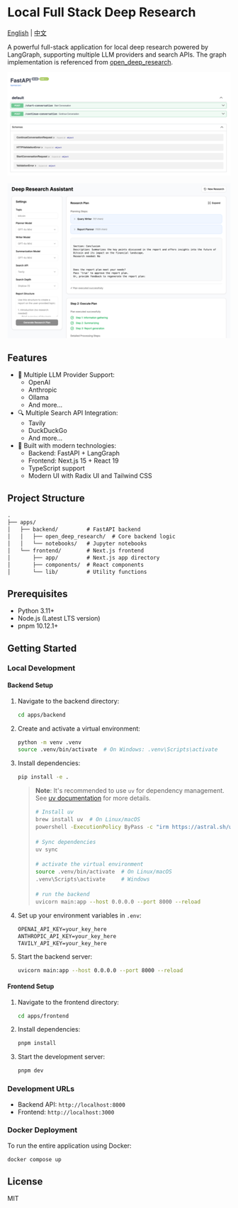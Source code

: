 # Local Full Stack Deep Research

[English](README.md) | [中文](README.zh-CN.md)

A powerful full-stack application for local deep research powered by LangGraph, supporting multiple LLM providers and search APIs. The graph implementation is referenced from [open_deep_research](https://github.com/langchain-ai/open_deep_research).

![APIs](./images/APIs.png)

![UI](./images/UI.png)

## Features

- 🤖 Multiple LLM Provider Support:
  - OpenAI
  - Anthropic
  - Ollama
  - And more...
- 🔍 Multiple Search API Integration:
  - Tavily
  - DuckDuckGo
  - And more...
- 🚀 Built with modern technologies:
  - Backend: FastAPI + LangGraph
  - Frontend: Next.js 15 + React 19
  - TypeScript support
  - Modern UI with Radix UI and Tailwind CSS

## Project Structure

```
.
├── apps/
│   ├── backend/         # FastAPI backend
│   │   ├── open_deep_research/  # Core backend logic
│   │   └── notebooks/   # Jupyter notebooks
│   └── frontend/        # Next.js frontend
│       ├── app/         # Next.js app directory
│       ├── components/  # React components
│       └── lib/         # Utility functions
```

## Prerequisites

- Python 3.11+
- Node.js (Latest LTS version)
- pnpm 10.12.1+

## Getting Started

### Local Development

#### Backend Setup

1. Navigate to the backend directory:
   ```bash
   cd apps/backend
   ```

2. Create and activate a virtual environment:
   ```bash
   python -m venv .venv
   source .venv/bin/activate  # On Windows: .venv\Scripts\activate
   ```

3. Install dependencies:
   ```bash
   pip install -e .
   ```

   > **Note**: It's recommended to use `uv` for dependency management. See [uv documentation](https://docs.astral.sh/uv/) for more details.
   > ```bash
   > # Install uv
   > brew install uv  # On Linux/macOS
   > powershell -ExecutionPolicy ByPass -c "irm https://astral.sh/uv/install.ps1 | iex" # On Windows
   > 
   > # Sync dependencies
   > uv sync
   > 
   > # activate the virtual environment
   > source .venv/bin/activate  # On Linux/macOS
   > .venv\Scripts\activate     # Windows
   >
   > # run the backend
   > uvicorn main:app --host 0.0.0.0 --port 8000 --reload
   > ```

4. Set up your environment variables in `.env`:
   ```
   OPENAI_API_KEY=your_key_here
   ANTHROPIC_API_KEY=your_key_here
   TAVILY_API_KEY=your_key_here
   ```

5. Start the backend server:
   ```bash
   uvicorn main:app --host 0.0.0.0 --port 8000 --reload
   ```

#### Frontend Setup

1. Navigate to the frontend directory:
   ```bash
   cd apps/frontend
   ```

2. Install dependencies:
   ```bash
   pnpm install
   ```

3. Start the development server:
   ```bash
   pnpm dev
   ```

### Development URLs

- Backend API: `http://localhost:8000`
- Frontend: `http://localhost:3000`

### Docker Deployment

To run the entire application using Docker:

```bash
docker compose up
```

## License

MIT 